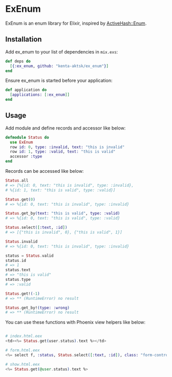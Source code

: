 # ExEnum

ExEnum is an enum library for Elixir, inspired by [ActiveHash::Enum](https://github.com/zilkey/active_hash#enum).

## Installation

Add ex_enum to your list of dependencies in `mix.exs`:

```elixir
def deps do
  [{:ex_enum, github: "kenta-aktsk/ex_enum"}]
end
```

Ensure ex_enum is started before your application:

```elixir
def application do
  [applications: [:ex_enum]]
end
```

## Usage

Add module and define records and accessor like below:

```elixir
defmodule Status do
  use ExEnum
  row id: 0, type: :invalid, text: "this is invalid"
  row id: 1, type: :valid, text: "this is valid"
  accessor :type
end
```

Records can be accessed like below:

```elixir
Status.all
# => [%{id: 0, text: "this is invalid", type: :invalid},
# %{id: 1, text: "this is valid", type: :valid}]

Status.get(0)
# => %{id: 0, text: "this is invalid", type: :invalid}

Status.get_by(text: "this is valid", type: :valid)
# => %{id: 0, text: "this is valid", type: :valid}

Status.select([:text, :id])
# => [{"this is invalid", 0}, {"this is valid", 1}]

Status.invalid
# => %{id: 0, text: "this is invalid", type: :invalid}

status = Status.valid
status.id
# => 1
status.text
# => "this is valid"
status.type
# => :valid

Status.get!(-1)
# => ** (RuntimeError) no result

Status.get_by!(type: :wrong)
# => ** (RuntimeError) no result

```

You can use these functions with Phoenix view helpers like below:

```ex

# index.html.eex
<td><%= Status.get(user.status).text %></td>

# form.html.eex
<%= select f, :status, Status.select([:text, :id]), class: "form-control" %>

# show.html.eex
<%= Status.get(@user.status).text %>

```
